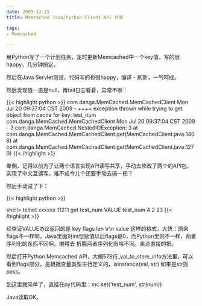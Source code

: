 ```yaml
---
date: 2009-12-15
title: Memcached Java/Python Client API 共享

tags:
- Memcached

---
```


用Python写了一个计划任务，定时更新Memcached中一个key值，写的很happy，几分钟搞定。

然后在Java Servlet测试，代码写的也很happy，编译 - 刷新，一气呵成。

然后发现值一直是null，再tail日志看看，异常不断：

{{< highlight python >}}
com.danga.MemCached.MemCachedClient Mon Jul 20 09:37:04 CST 2009 - ++++ exception thrown while trying to get object from cache for key: test_num
 com.danga.MemCached.MemCachedClient Mon Jul 20 09:37:04 CST 2009 - 3
 com.danga.MemCached.NestedIOException: 3
 at com.danga.MemCached.MemCachedClient.get(MemCachedClient.java:1408)
 at com.danga.MemCached.MemCachedClient.get(MemCachedClient.java:1270)
{{< /highlight >}}

晕倒，记得以前为了让两个语言实现API读写共享，手动去修改了两个的API包，实现了中文互读写。难不成今儿个还要手动去搞一把？

然后手动试了下：

{{< highlight python >}}

shell> telnet xxxxxx 11211
get test_num
VALUE test_num 4 2
23
{{< /highlight >}}

经查证VALUE协议返回的是 key flags len \r\n value 这样的格式，大悟：原来flags不一样啊，Java里面对int型赋值以后flags是0，而Python里则不一样，两者序列化的东西不同啊。懒得去 折腾两者序列化有啥不同。来点直接的把。

然后打开Python Memcached API，大概578行_val_to_store_info方法里，可以看到flags部分，是根据变量类型进行定义的，isinstance(val, str) 如果是str则pass。

到这里就简单了，直接在py代码里：mc.set('test_num', str(num))

Java读取OK。

